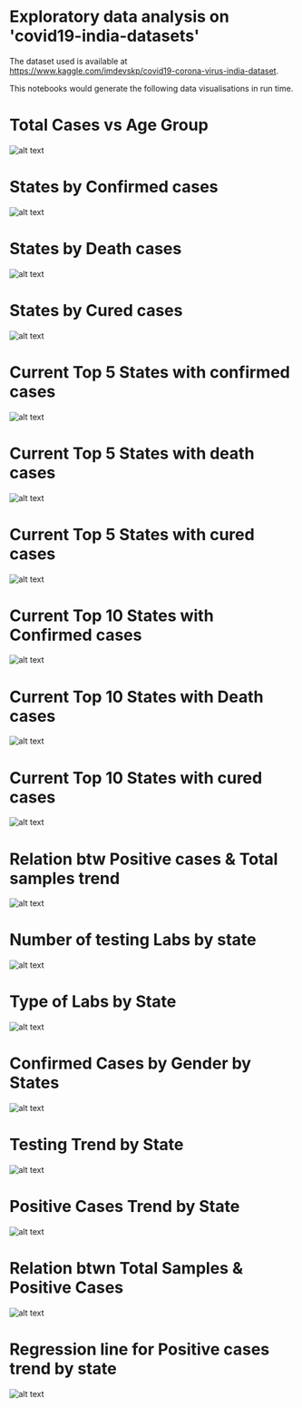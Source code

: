 # Exploratory data analysis on 'covid19-india-datasets'

The dataset used is available at https://www.kaggle.com/imdevskp/covid19-corona-virus-india-dataset.

This notebooks would generate the following data visualisations in run time.

# Total Cases vs Age Group
![alt text](https://github.com/abhijithremesh/data-science-portfolio/blob/master/covid19-in-india/images/Total%20Cases%20vs%20Age%20Group.png)

# States by Confirmed cases
![alt text](https://github.com/abhijithremesh/data-science-portfolio/blob/master/covid19-in-india/images/States%20by%20Confirmed%20cases%20in%20desc.%20order_Latest.png)

# States by Death cases
![alt text](https://github.com/abhijithremesh/data-science-portfolio/blob/master/covid19-in-india/images/States%20by%20Death%20cases%20in%20desc.%20order_Latest.png)

# States by Cured cases
![alt text](https://github.com/abhijithremesh/data-science-portfolio/blob/master/covid19-in-india/images/States%20by%20Cured%20cases%20in%20desc.%20order_Latest.png)

# Current Top 5 States with confirmed cases
![alt text](https://github.com/abhijithremesh/data-science-portfolio/blob/master/covid19-in-india/images/Current%20Top%205%20States%20with%20confirmed%20cases.png)

# Current Top 5 States with death cases
![alt text](https://github.com/abhijithremesh/data-science-portfolio/blob/master/covid19-in-india/images/Current%20Top%205%20States%20with%20death%20cases.png)

# Current Top 5 States with cured cases
![alt text](https://github.com/abhijithremesh/data-science-portfolio/blob/master/covid19-in-india/images/Current%20Top%205%20States%20with%20cured%20cases.png)

# Current Top 10 States with Confirmed cases
![alt text](https://github.com/abhijithremesh/data-science-portfolio/blob/master/covid19-in-india/images/Current%20Top%2010%20States%20with%20Confirmed%20cases.png)

# Current Top 10 States with Death cases
![alt text](https://github.com/abhijithremesh/data-science-portfolio/blob/master/covid19-in-india/images/Current%20Top%2010%20States%20with%20Death%20cases.png)

# Current Top 10 States with cured cases
![alt text](https://github.com/abhijithremesh/data-science-portfolio/blob/master/covid19-in-india/images/Current%20Top%2010%20States%20with%20cured%20cases.png)

# Relation btw Positive cases & Total samples trend
![alt text](https://github.com/abhijithremesh/data-science-portfolio/blob/master/covid19-in-india/images/Relation%20btw%20Positive%20cases%20%26%20Total%20samples%20trend.png)

# Number of testing Labs by state
![alt text](https://github.com/abhijithremesh/data-science-portfolio/blob/master/covid19-in-india/images/Number%20of%20testing%20Labs%20by%20state.png)

# Type of Labs by State
![alt text](https://github.com/abhijithremesh/data-science-portfolio/blob/master/covid19-in-india/images/Type%20of%20Labs%20by%20State.png)

# Confirmed Cases by Gender by States
![alt text](https://github.com/abhijithremesh/data-science-portfolio/blob/master/covid19-in-india/images/Confirmed%20Cases%20by%20Gender%20by%20States.png)

# Testing Trend by State
![alt text](https://github.com/abhijithremesh/data-science-portfolio/blob/master/covid19-in-india/images/Testing%20Trend%20by%20State.png)

# Positive Cases Trend by State
![alt text](https://github.com/abhijithremesh/data-science-portfolio/blob/master/covid19-in-india/images/Positive%20Cases%20Trend%20by%20State.png)

# Relation btwn Total Samples & Positive Cases
![alt text](https://github.com/abhijithremesh/data-science-portfolio/blob/master/covid19-in-india/images/Relation%20btwn%20Total%20Samples%20%26%20Positive%20Cases.png)

# Regression line for Positive cases trend by state
![alt text](https://github.com/abhijithremesh/data-science-portfolio/blob/master/covid19-in-india/images/Regression%20line%20for%20Positive%20cases%20trend%20by%20state.png)

